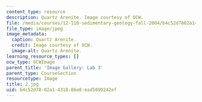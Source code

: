 ```yaml
---
content_type: resource
description: Quartz Arenite. Image courtesy of OCW.
file: /media/courses/12-110-sedimentary-geology-fall-2004/b4c52d7802a1431886e8ead5899242ef_2.jpg
file_type: image/jpeg
image_metadata:
  caption: Quartz Arenite.
  credit: Image courtesy of OCW.
  image-alt: Quartz Arenite.
learning_resource_types: []
ocw_type: OCWImage
parent_title: 'Image Gallery: Lab 3'
parent_type: CourseSection
resourcetype: Image
title: 2.jpg
uid: b4c52d78-02a1-4318-86e8-ead5899242ef
---
```

